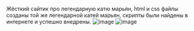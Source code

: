 Жёсткий сайтик про легендарную катю марьян, html и css файлы созданы той же легендарной катей марьян, скрипты были найдены в интернете и успешно внедрены.
![image](https://github.com/mewmewmew444/Website/assets/132727660/c31d6f18-ef94-4dbb-a252-007f58be7564)
![image](https://github.com/mewmewmew444/Website/assets/132727660/cb414409-db27-42d4-a9f3-02752e0e1c13)



